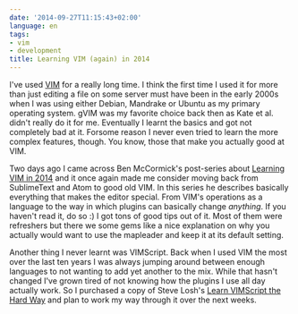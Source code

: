 ```yaml
---
date: '2014-09-27T11:15:43+02:00'
language: en
tags:
- vim
- development
title: Learning VIM (again) in 2014
---
```


I've used [VIM][3] for a really long time. I think the first time I used it for
more than just editing a file on some server must have been in the early 2000s
when I was using either Debian, Mandrake or Ubuntu as my primary operating
system. gVIM was my favorite choice back then as Kate et al. didn't really do it
for me. Eventually I learnt the basics and got not completely bad at it. Forsome
reason I never even tried to learn the more complex features, though. You know,
those that make you actually good at VIM.

Two days ago I came across Ben McCormick's post-series about [Learning VIM in
2014][1] and it once again made me consider moving back from SublimeText and
Atom to good old VIM. In this series he describes basically everything that
makes the editor special. From VIM's  operations as a language to the way in
which plugins can basically change *anything*. If you haven't read it, do so :)
I got tons of good tips out of it. Most of them were refreshers but there we
some gems like a nice explanation on why you actually would want to use the
mapleader and keep it at its default setting.

Another thing I never learnt was VIMScript. Back when I used VIM the most over
the last ten years I was always jumping around between enough languages to not
wanting to add yet another to the mix. While that hasn't changed I've grown
tired of not knowing how the plugins I use all day actually work. So I purchased
a copy of Steve Losh's [Learn VIMScript the Hard Way][2] and plan to work my way
through it over the next weeks.

[1]: http://benmccormick.org/learning-vim-in-2014
[2]: http://learnvimscriptthehardway.stevelosh.com/
[3]: http://www.vim.org/

